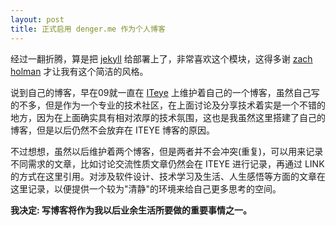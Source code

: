 ```yaml
---
layout: post
title: 正式启用 denger.me 作为个人博客
---
```


经过一翻折腾，算是把 [jekyll](http://github.com/mojombo/jekyll) 给部署上了，非常喜欢这个模块，这得多谢 [zach holman](http://zachholman.com) 才让我有这个简洁的风格。

说到自己的博客，早在09就一直在 [ITeye](http://denger.iteye.com) 上维护着自己的一个博客，虽然自己写的不多，但是作为一个专业的技术社区，在上面讨论及分享技术着实是一个不错的地方，因为在上面确实具有相对浓厚的技术氛围，这也是我虽然这里搭建了自己的博客，但是以后仍然不会放弃在 ITEYE 博客的原因。

不过想想，虽然以后维护着两个博客，但是两者并不会冲突(重复)，可以用来记录不同需求的文章，比如讨论交流性质文章仍然会在 ITEYE 进行记录，再通过 LINK 的方式在这里引用。对涉及软件设计、技术学习及生活、人生感悟等方面的文章在这里记录，以便提供一个较为"清静"的环境来给自己更多思考的空间。

**我决定: 写博客将作为我以后业余生活所要做的重要事情之一。**
